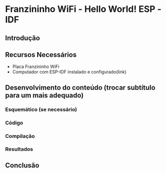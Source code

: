 # Franzininho WiFi - Hello World! ESP -IDF


## Introdução


## Recursos Necessários

- Placa Franzininho WiFi
- Computador com ESP-IDF instalado e configurado(link)


## Desenvolvimento do conteúdo (trocar subtítulo para um mais adequado)


### Esquemático (se necessário)


### Código


### Compilação


### Resultados


## Conclusão
